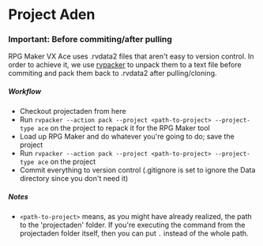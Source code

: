 # Project Aden

### Important: Before commiting/after pulling
RPG Maker VX Ace uses .rvdata2 files that aren't easy to version control. In order to achieve it, we use [rvpacker](http://github.com/aketerson/rvpacker) to unpack them to a text file before commiting and pack them back to .rvdata2 after pulling/cloning.

##### Workflow
* Checkout projectaden from here
* Run `rvpacker --action pack --project <path-to-project> --project-type ace` on the project to repack it for the RPG Maker tool
* Load up RPG Maker and do whatever you're going to do; save the project
* Run `rvpacker --action pack --project <path-to-project> --project-type ace` on the project
* Commit everything to version control (.gitignore is set to ignore the Data directory since you don't need it)

##### Notes
* `<path-to-project>` means, as you might have already realized, the path to the 'projectaden' folder. If you're executing the command from the projectaden folder itself, then you can put `.` instead of the whole path.
